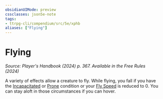 ```yaml
---
obsidianUIMode: preview
cssclasses: json5e-note
tags:
- ttrpg-cli/compendium/src/5e/xphb
aliases: ["Flying"]
---
```

# Flying
*Source: Player's Handbook (2024) p. 367. Available in the Free Rules (2024)* 

A variety of effects allow a creature to fly. While flying, you fall if you have the [Incapacitated](Misc%20Files/CLI/rules/conditions.md#Incapacitated) or [Prone](Misc%20Files/CLI/rules/conditions.md#Prone) condition or your [Fly Speed](Misc%20Files/CLI/rules/variant-rules/fly-speed-xphb.md) is reduced to 0. You can stay aloft in those circumstances if you can hover.